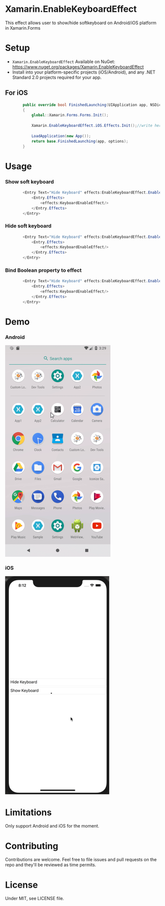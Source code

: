 # Xamarin.EnableKeyboardEffect
This effect allows user to show/hide softkeyboard on Android/iOS platform in Xamarin.Forms

# Setup

- `Xamarin.EnableKeyboardEffect` Available on NuGet: https://www.nuget.org/packages/Xamarin.EnableKeyboardEffect
- Install into your platform-specific projects (iOS/Android), and any .NET Standard 2.0 projects required for your app.

## For iOS

```csharp
        public override bool FinishedLaunching(UIApplication app, NSDictionary options)
        {
            global::Xamarin.Forms.Forms.Init();

            Xamarin.EnableKeyboardEffect.iOS.Effects.Init();//write here

            LoadApplication(new App());
            return base.FinishedLaunching(app, options);
        }
```

# Usage

### Show soft keyboard

```csharp
        <Entry Text="Hide Keyboard" effects:EnableKeyboardEffect.EnableKeyboard="True">
            <Entry.Effects>
                <effects:KeyboardEnableEffect/>
            </Entry.Effects>
        </Entry>
```

### Hide soft keyboard

```csharp
        <Entry Text="Hide Keyboard" effects:EnableKeyboardEffect.EnableKeyboard="False">
            <Entry.Effects>
                <effects:KeyboardEnableEffect/>
            </Entry.Effects>
        </Entry>
```

### Bind Boolean property to effect

```csharp
        <Entry Text="Hide Keyboard" effects:EnableKeyboardEffect.EnableKeyboard="{Binding VisibleBinding}">
            <Entry.Effects>
                <effects:KeyboardEnableEffect/>
            </Entry.Effects>
        </Entry>
```

# Demo

### Android

<img src="Screenshots/androidDemo.gif">

### iOS

<img src="Screenshots/iosDemo.gif">

# Limitations

Only support Android and iOS for the moment. 

# Contributing

Contributions are welcome.  Feel free to file issues and pull requests on the repo and they'll be reviewed as time permits.

# License
Under MIT, see LICENSE file.
